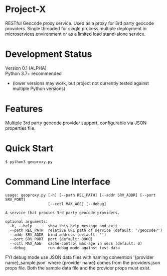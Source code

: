 # Project-X
RESTful Geocode proxy service.  Used as a proxy for 3rd party geocode providers.  Single threaded for single process multiple deployment in microservices environment or as a limited load stand-alone service.

# Development Status
Version 0.1 (ALPHA)  
Python 3.7+ recommended  
- (lower versions may work, but project not currently tested against multiple Python versions)

# Features
Multiple 3rd party geocode provider support, configurable via JSON properties file.

# Quick Start
```
$ python3 geoproxy.py
```

# Command Line Interface
```
usage: geoproxy.py [-h] [--path REL_PATH] [--addr SRV_ADDR] [--port SRV_PORT]
                   [--cctl MAX_AGE] [--debug]

A service that proxies 3rd party geocode providers.

optional arguments:
  -h, --help       show this help message and exit
  --path REL_PATH  relative URL path of service (default: '/geocode?')
  --addr SRV_ADDR  bind address (default: '')
  --port SRV_PORT  port (default: 8000)
  --cctl MAX_AGE   cache-control max-age in secs (default: 0)
  --debug          run debug mode against test data
```

FYI debug mode use JSON data files with naming convention '{provider name}_sample.json' where {provider name} comes from the providers.json props file.  Both the sample data file and the provider props must exist.
